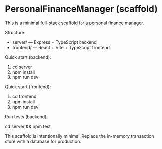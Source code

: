 # PersonalFinanceManager (scaffold)

This is a minimal full-stack scaffold for a personal finance manager.

Structure:
- server/ — Express + TypeScript backend
- frontend/ — React + Vite + TypeScript frontend

Quick start (backend):

1. cd server
2. npm install
3. npm run dev

Quick start (frontend):

1. cd frontend
2. npm install
3. npm run dev

Run tests (backend):

cd server && npm test

This scaffold is intentionally minimal. Replace the in-memory transaction store with a database for production.
